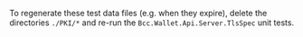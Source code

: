 To regenerate these test data files (e.g. when they expire), delete
the directories `./PKI/*` and re-run the `Bcc.Wallet.Api.Server.TlsSpec` unit tests.
